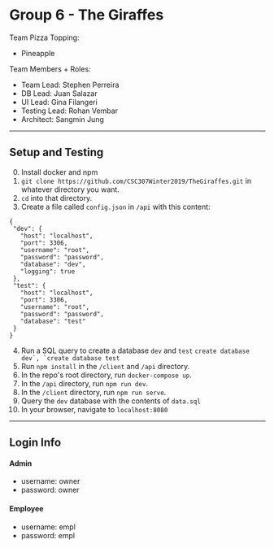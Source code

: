 # Group 6 - The Giraffes
Team Pizza Topping: 
* Pineapple

Team Members + Roles:
* Team Lead: Stephen Perreira
* DB Lead: Juan Salazar
* UI Lead: Gina Filangeri
* Testing Lead: Rohan Vembar
* Architect: Sangmin Jung

---

## Setup and Testing
0. Install docker and npm
1. `git clone https://github.com/CSC307Winter2019/TheGiraffes.git` in whatever directory you want.
2. `cd` into that directory.
3. Create a file called `config.json` in `/api` with this content:

 ```
 {
  "dev": {
    "host": "localhost",
    "port": 3306,
    "username": "root",
    "password": "password",
    "database": "dev",
    "logging": true
  },
  "test": {
    "host": "localhost",
    "port": 3306,
    "username": "root",
    "password": "password",
    "database": "test"
  }
}
```

4. Run a SQL query to create a database `dev` and `test`
  ``` create database dev`, `create database test ```
5. Run `npm install` in the `/client` and `/api` directory.
6. In the repo's root directory, run `docker-compose up`.
7. In the `/api` directory, run `npm run dev`.
8. In the `/client` directory, run `npm run serve`.
9. Query the `dev` database with the contents of `data.sql` 
10. In your browser, navigate to `localhost:8080`

---

## Login Info
#### Admin
* username: owner
* password: owner
#### Employee
* username: empl 
* password: empl